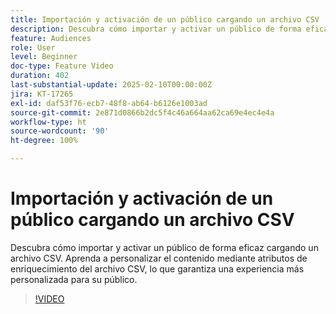 ```yaml
---
title: Importación y activación de un público cargando un archivo CSV
description: Descubra cómo importar y activar un público de forma eficaz cargando un archivo CSV en AJO. Aprenda a personalizar el contenido mediante atributos de enriquecimiento del archivo CSV, lo que garantiza una experiencia más personalizada para su público.
feature: Audiences
role: User
level: Beginner
doc-type: Feature Video
duration: 402
last-substantial-update: 2025-02-10T00:00:00Z
jira: KT-17265
exl-id: daf53f76-ecb7-48f8-ab64-b6126e1003ad
source-git-commit: 2e871d0866b2dc5f4c46a664aa62ca69e4ec4e4a
workflow-type: ht
source-wordcount: '90'
ht-degree: 100%

---
```


# Importación y activación de un público cargando un archivo CSV

Descubra cómo importar y activar un público de forma eficaz cargando un archivo CSV. Aprenda a personalizar el contenido mediante atributos de enriquecimiento del archivo CSV, lo que garantiza una experiencia más personalizada para su público.

>[!VIDEO](https://video.tv.adobe.com/v/3444298/?learn=on&enablevpops)
